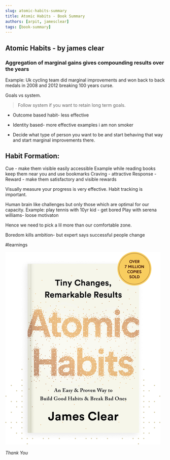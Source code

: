 ```yaml
---
slug: atomic-habits-summary
title: Atomic Habits - Book Summary
authors: [arpit, jamesclear]
tags: [book-summary]
---
```


## Atomic Habits - by james clear

### Aggregation of marginal gains gives compounding results over the years

Example: 
Uk cycling team did marginal improvements and won back to back medals in 2008 and 2012 breaking 100 years curse.

Goals vs system.
> Follow system if you want to retain long term goals.

* Outcome based habit- less effective
* Identity based- more effective examples i am non smoker

* Decide what type of person you want to be and start behaving that way and start marginal improvements there.


## Habit Formation:
Cue - make them visible easily accessible
Example while reading books keep them near you and use bookmarks
Craving - attractive
Response - 
Reward - make them satisfactory and visible rewards

Visually measure your progress is very effective. Habit tracking is important.

Human brain like challenges but only those which are optimal for our capacity.
Example: play tennis with 10yr kid - get bored
Play with serena williams- loose motivaton

Hence we need to pick a lil more than our comfortable zone.

Boredom kills ambition- but expert says successful people change 

#learnings



![Atomic Habits](./atomic-habits-dots.png)

*Thank You*